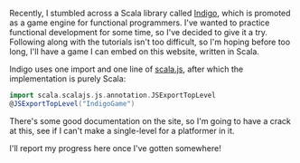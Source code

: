 Recently, I stumbled across a Scala library called [Indigo](https://indigoengine.io), which is promoted as a game engine for functional programmers.
I've wanted to practice functional development for some time, so I've decided to give it a try. Following along with the tutorials isn't
too difficult, so I'm hoping before too long, I'll have a game I can embed on this website, written in Scala.  
  
Indigo uses one import and one line of [scala.js](https://www.scala-js.org), after which the implementation is purely Scala:

```scala 
import scala.scalajs.js.annotation.JSExportTopLevel
@JSExportTopLevel("IndigoGame")
```

There's some good documentation on the site, so I'm going to have a crack at this, see if I can't make a single-level for a platformer in it.  
  
I'll report my progress here once I've gotten somewhere!
